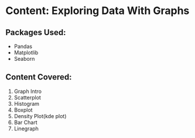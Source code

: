Content: Exploring Data With Graphs
================

## **Packages Used:**

  - Pandas
  - Matplotlib
  - Seaborn

## **Content Covered:**
1.  Graph Intro
2.  Scatterplot
3.  Histogram
4.  Boxplot
5.  Density Plot(kde plot)
6.  Bar Chart
7.  Linegraph

